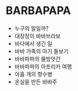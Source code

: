 # BARBAPAPA
* 누구의 알일까?
* 대장장이 바바브라보
* 바다에서 생긴 일
* 바바 가족의 아기 돌보기
* 바바파파의 물방앗간
* 바바파파의 아프리카 여행
* 아홉 개의 향수병
* 온실을 만든 바바주
